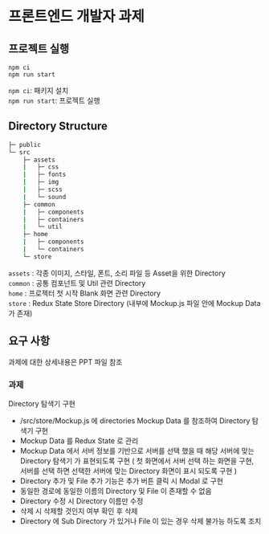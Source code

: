 # 프론트엔드 개발자 과제

## 프로젝트 실행

```
npm ci
npm run start
```

`npm ci`: 패키지 설치   
`npm run start`: 프로젝트 실행   

## Directory Structure

```bash
├─ public
└─ src
    ├─ assets
    |   ├─ css
    |   ├─ fonts
    |   ├─ img
    |   ├─ scss
    |   └─ sound
    ├─ common
    |   ├─ components
    |   ├─ containers
    |   └─ util
    ├─ home
    |   ├─ components
    |   └─ containers
    └─ store
```

`assets` : 각종 이미지, 스타일, 폰트, 소리 파일 등 Asset을 위한 Directory   
`common` : 공통 컴포넌트 및 Util 관련 Directory   
`home` : 프로젝터 첫 시작 Blank 화면 관련 Directory   
`store` : Redux State Store Directory (내부에 Mockup.js 파일 안에 Mockup Data가 존재)   

## 요구 사항

과제에 대한 상세내용은 PPT 파일 참조

### 과제

Directory 탐색기 구현

* /src/store/Mockup.js 에 directories Mockup Data 를 참조하여 Directory 탐색기 구현
* Mockup Data 를 Redux State 로 관리
* Mockup Data 에서 서버 정보를 기반으로 서버를 선택 했을 때 해당 서버에 맞는 Directory 탐색기 가 표현되도록 구현 ( 첫 화면에서 서버 선택 하는 화면을 구현, 서버를 선택 하면 선택한 서버에 맞는 Directory 화면이 표시 되도록 구현 )
* Directory 추가 및 File 추가 기능은 추가 버튼 클릭 시 Modal 로 구현
* 동일한 경로에 동일한 이름의 Directory 및 File 이 존재할 수 없음
* Directory 수정 시 Directory 이름만 수정
* 삭제 시 삭제할 것인지 여부 확인 후 삭제
* Directory 에 Sub Directory 가 있거나 File 이 있는 경우 삭제 불가능 하도록 조치